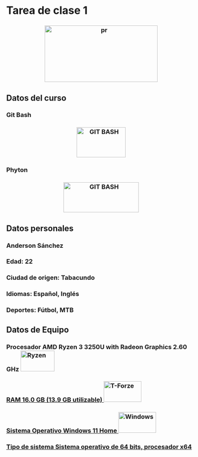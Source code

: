 # Tarea de clase 1 

<h3 align="center"><a href="https://pr/en/"> <img alt="pr" src="https://upload.wikimedia.org/wikipedia/commons/thumb/8/82/Gnu-bash-logo.svg/2560px-Gnu-bash-logo.svg.png" width="300" height="150"> </a></h3>

## **Datos del curso**
### Git Bash

<h3 align="center"><a href="https://Git.bash/en/"> <img alt="GIT BASH" src="https://www.gitkraken.com/wp-content/uploads/2021/07/GitBashLogo.jpg.webp" width="130" height="80"> </a></h3>

### Phyton
<h3 align="center"><a href="https://Git.bash/en/"> <img alt="GIT BASH" src="https://user-images.githubusercontent.com/117690512/203672167-909f3fa8-7400-4956-a69e-5c6aeba0c6d9.png" width="200" height="80"> </a></h3> 

## **Datos personales**
 
### Anderson Sánchez
### Edad: 22
### Ciudad de origen: Tabacundo
### Idiomas: Español, Inglés 
### Deportes: Fútbol, MTB


## **Datos de Equipo**
### **Procesador** AMD Ryzen 3 3250U with Radeon Graphics 2.60 GHz <a href="https://Ryzen/en/"> <img alt="Ryzen" src="https://www.logolynx.com/images/logolynx/c3/c3f43dce1adb8f757ccad1f23e2ecbf3.jpeg" width="90" height="55">
### **RAM** 16.0 GB (13.9 GB utilizable)  <a href="https://T-Forze/en/"> <img alt="T-Forze" src="https://images10.newegg.com/BizIntell/item/20/331/20-331-383/a55_091719.jpg" width="100" height="55">
### **Sistema Operativo** Windows 11 Home  <a href="https://Windows/en/"> <img alt="Windows" src="https://askleo.com/wp-content/uploads/2021/06/windows11-1200x681.jpg.webp" width="100" height="55">
### **Tipo de sistema** Sistema operativo de 64 bits, procesador x64

